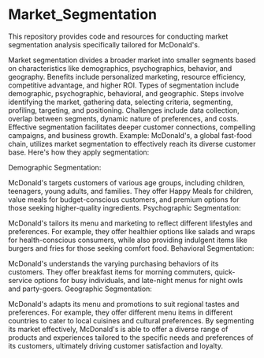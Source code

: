 # Market_Segmentation
This repository provides code and resources for conducting market segmentation analysis specifically tailored for McDonald's.

Market segmentation divides a broader market into smaller segments based on characteristics like demographics, psychographics, behavior, and geography.
Benefits include personalized marketing, resource efficiency, competitive advantage, and higher ROI.
Types of segmentation include demographic, psychographic, behavioral, and geographic.
Steps involve identifying the market, gathering data, selecting criteria, segmenting, profiling, targeting, and positioning.
Challenges include data collection, overlap between segments, dynamic nature of preferences, and costs.
Effective segmentation facilitates deeper customer connections, compelling campaigns, and business growth.
Example:
McDonald's, a global fast-food chain, utilizes market segmentation to effectively reach its diverse customer base. Here's how they apply segmentation:

Demographic Segmentation:

McDonald's targets customers of various age groups, including children, teenagers, young adults, and families. They offer Happy Meals for children, value meals for budget-conscious customers, and premium options for those seeking higher-quality ingredients.
Psychographic Segmentation:

McDonald's tailors its menu and marketing to reflect different lifestyles and preferences. For example, they offer healthier options like salads and wraps for health-conscious consumers, while also providing indulgent items like burgers and fries for those seeking comfort food.
Behavioral Segmentation:

McDonald's understands the varying purchasing behaviors of its customers. They offer breakfast items for morning commuters, quick-service options for busy individuals, and late-night menus for night owls and party-goers.
Geographic Segmentation:

McDonald's adapts its menu and promotions to suit regional tastes and preferences. For example, they offer different menu items in different countries to cater to local cuisines and cultural preferences.
By segmenting its market effectively, McDonald's is able to offer a diverse range of products and experiences tailored to the specific needs and preferences of its customers, ultimately driving customer satisfaction and loyalty.

